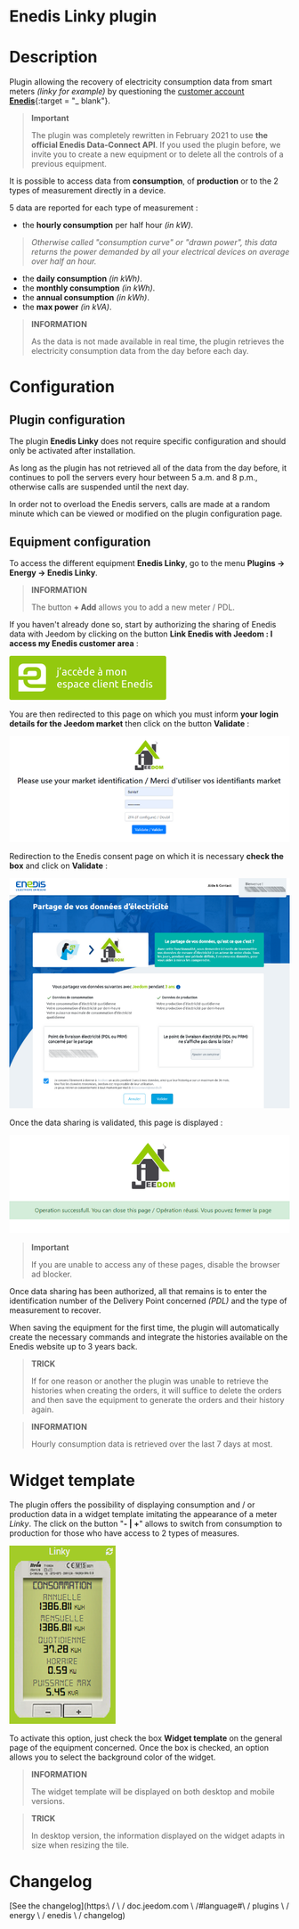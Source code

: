 # Enedis Linky plugin

# Description

Plugin allowing the recovery of electricity consumption data from smart meters *(linky for example)* by questioning the [customer account **Enedis**](https://mon-compte.enedis.fr/auth/XUI/#login/&realm=/enedis&forward=true){:target = "\_ blank"}.

>**Important**
>
>The plugin was completely rewritten in February 2021 to use **the official Enedis Data-Connect API**. If you used the plugin before, we invite you to create a new equipment or to delete all the controls of a previous equipment.

It is possible to access data from **consumption**, of **production** or to the 2 types of measurement directly in a device.

5 data are reported for each type of measurement :
- the **hourly consumption** per half hour *(in kW)*.
>*Otherwise called "consumption curve" or "drawn power", this data returns the power demanded by all your electrical devices on average over half an hour.*

- the **daily consumption** *(in kWh)*.
- the **monthly consumption** *(in kWh)*.
- the **annual consumption** *(in kWh)*.
- the **max power** *(in kVA)*.

>**INFORMATION**  
>    
>As the data is not made available in real time, the plugin retrieves the electricity consumption data from the day before each day.

# Configuration

## Plugin configuration

The plugin **Enedis Linky** does not require specific configuration and should only be activated after installation.

As long as the plugin has not retrieved all of the data from the day before, it continues to poll the servers every hour between 5 a.m. and 8 p.m., otherwise calls are suspended until the next day.

In order not to overload the Enedis servers, calls are made at a random minute which can be viewed or modified on the plugin configuration page.

## Equipment configuration

To access the different equipment **Enedis Linky**, go to the menu **Plugins → Energy → Enedis Linky**.

>**INFORMATION**
>    
>The button **+ Add** allows you to add a new meter / PDL.

If you haven't already done so, start by authorizing the sharing of Enedis data with Jeedom by clicking on the button **Link Enedis with Jeedom : I access my Enedis customer area** :      

![Lien espace-client Enedis](../images/link_enedis.png)

You are then redirected to this page on which you must inform **your login details for the Jeedom market** then click on the button **Validate** :      

![Authentification compte Market Jeedom](../images/Auth_Jeedom.png)

Redirection to the Enedis consent page on which it is necessary **check the box** and click on **Validate** :     

![Autorisation Enedis](../images/Auth_Enedis.png)

Once the data sharing is validated, this page is displayed :     

![Succès](../images/Auth_Enedis_success.png)

>**Important**
>    
>If you are unable to access any of these pages, disable the browser ad blocker.

Once data sharing has been authorized, all that remains is to enter the identification number of the Delivery Point concerned *(PDL)* and the type of measurement to recover.

When saving the equipment for the first time, the plugin will automatically create the necessary commands and integrate the histories available on the Enedis website up to 3 years back.

>**TRICK**
>
>If for one reason or another the plugin was unable to retrieve the histories when creating the orders, it will suffice to delete the orders and then save the equipment to generate the orders and their history again.

>**INFORMATION**
>
>Hourly consumption data is retrieved over the last 7 days at most.

# Widget template

The plugin offers the possibility of displaying consumption and / or production data in a widget template imitating the appearance of a meter *Linky*. The click on the button "**- | +**" allows to switch from consumption to production for those who have access to 2 types of measures.

![Widget template](../images/enedis_screenshot1.png)

To activate this option, just check the box **Widget template** on the general page of the equipment concerned. Once the box is checked, an option allows you to select the background color of the widget.

>**INFORMATION**
>     
>The widget template will be displayed on both desktop and mobile versions.

>**TRICK**
>     
>In desktop version, the information displayed on the widget adapts in size when resizing the tile.

# Changelog

[See the changelog](https:\ / \ / doc.jeedom.com \ /#language#\ / plugins \ / energy \ / enedis \ / changelog)
